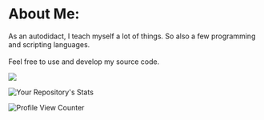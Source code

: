 # About Me:
As an autodidact, I teach myself a lot of things. So also a few programming and scripting languages.<br><br>Feel free to use and develop my source code.

![](https://github-readme-stats.vercel.app/api/top-langs/?username=Maik-wi&theme=transparent&hide_border=true&include_all_commits=true&count_private=true&layout=compact)


![Your Repository's Stats](https://github-readme-stats.vercel.app/api?username=maik-wi&show_icons=true)

![Profile View Counter](https://komarev.com/ghpvc/?username=maik-wi)
